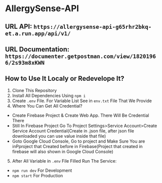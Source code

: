 # AllergySense-API
## URL API: `https://allergysense-api-g65rhr2bkq-et.a.run.app/api/v1/`
## URL Documentation: `https://documenter.getpostman.com/view/18201966/2s93m8xKWN`
## How to Use It Localy or Redevelope It?
1. Clone This Repository
2. Install All Dependencies Using `npm i`
3. Create `.env` File. For Variable List See in `env.txt` File That We Provide
4. Where You Can Get All Credential?
- Create Firebase Project & Create Web App. There Will Be Credential There
- Still In Firebase Project Go To Project Settings>Service Account>Create Service Account Credential(Create in .json file, after json file downloaded you can use value inside that file)
- Goto Google Cloud Console, Go to project and Make Sure You are inPproject that Created before in Firebase(Project that created in firebase will also shown in Google Cloud Console)
5. After All Variable in `.env` File Filled Run The Service:
- `npm run dev` For Development
- `npm start` For Production
